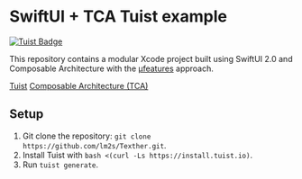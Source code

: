 # SwiftUI + TCA Tuist example

[![Tuist Badge](https://img.shields.io/badge/powered%20by-Tuist-green.svg?longCache=true)](https://github.com/tuist)

This repository contains a modular Xcode project built using SwiftUI 2.0 and Composable Architecture with the [µfeatures](https://tuist.io/docs/architectures/microfeatures/) approach.

[Tuist](https://tuist.io)
[Composable Architecture (TCA)](https://github.com/pointfreeco/swift-composable-architecture)

## Setup
1. Git clone the repository: `git clone https://github.com/lm2s/Texther.git`.
2. Install Tuist with `bash <(curl -Ls https://install.tuist.io)`.
3. Run `tuist generate`.
